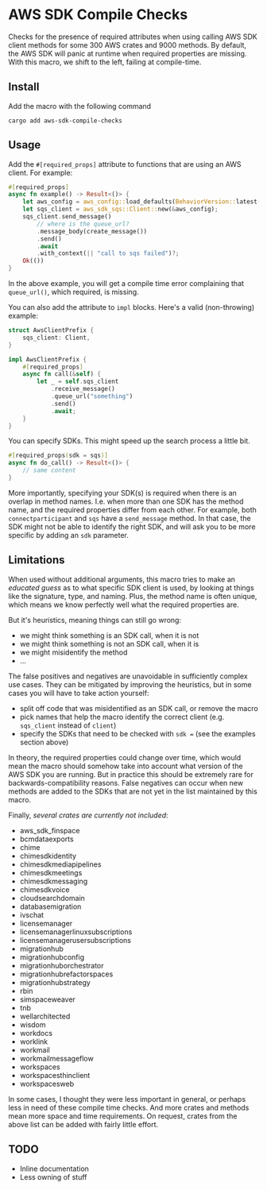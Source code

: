# AWS SDK Compile Checks

Checks for the presence of required attributes when using calling AWS SDK client methods for some 300 AWS crates and 9000 methods.
By default, the AWS SDK will panic at runtime when required properties are missing.
With this macro, we shift to the left, failing at compile-time.

## Install

Add the macro with the following command

```
cargo add aws-sdk-compile-checks
```

## Usage

Add the `#[required_props]` attribute to functions that are using an AWS client.
For example:

```rust
#[required_props]
async fn example() -> Result<()> {
    let aws_config = aws_config::load_defaults(BehaviorVersion::latest()).await;
    let sqs_client = aws_sdk_sqs::Client::new(&aws_config);
    sqs_client.send_message()
        // where is the queue_url?
        .message_body(create_message())
        .send()
        .await
        .with_context(|| "call to sqs failed")?;
    Ok(())
}
```

In the above example, you will get a compile time error complaining that `queue_url()`, which required, is missing.

You can also add the attribute to `impl` blocks. Here's a valid (non-throwing) example:

```rust
struct AwsClientPrefix {
    sqs_client: Client,
}

impl AwsClientPrefix {
    #[required_props]
    async fn call(&self) {
        let _ = self.sqs_client
            .receive_message()
            .queue_url("something")
            .send()
            .await;
    }
}
```

You can specify SDKs. This might speed up the search process a little bit.

```rust
#[required_props(sdk = sqs)]
async fn do_call() -> Result<()> {
    // same content
}
```

More importantly, specifying your SDK(s) is required when there is an overlap in method names. 
I.e. when more than one SDK has the method name, and the required properties differ from each other.
For example, both `connectparticipant` and `sqs` have a `send_message` method.
In that case, the SDK might not be able to identify the right SDK, and will ask you to be more specific by adding an `sdk` parameter.

## Limitations

When used without additional arguments, this macro tries to make an _educated guess_ as to what specific SDK client is used, by looking at things like the signature, type, and naming.
Plus, the method name is often unique, which means we know perfectly well what the required properties are.

But it's heuristics, meaning things can still go wrong:
- we might think something is an SDK call, when it is not
- we might think something is not an SDK call, when it is
- we might misidentify the method
- ...

The false positives and negatives are unavoidable in sufficiently complex use cases.
They can be mitigated by improving the heuristics, but in some cases you will have to take action yourself:
- split off code that was misidentified as an SDK call, or remove the macro
- pick names that help the macro identify the correct client (e.g. `sqs_client` instead of `client`)
- specify the SDKs that need to be checked with `sdk =` (see the examples section above)

In theory, the required properties could change over time, which would mean the macro should somehow take into account what version of the AWS SDK you are running.
But in practice this should be extremely rare for backwards-compatibility reasons.
False negatives can occur when new methods are added to the SDKs that are not yet in the list maintained by this macro.

Finally, _several crates are currently not included_:

- aws_sdk_finspace
- bcmdataexports
- chime
- chimesdkidentity
- chimesdkmediapipelines
- chimesdkmeetings
- chimesdkmessaging 
- chimesdkvoice
- cloudsearchdomain
- databasemigration
- ivschat
- licensemanager 
- licensemanagerlinuxsubscriptions
- licensemanagerusersubscriptions
- migrationhub
- migrationhubconfig
- migrationhuborchestrator
- migrationhubrefactorspaces
- migrationhubstrategy
- rbin
- simspaceweaver
- tnb
- wellarchitected
- wisdom
- workdocs
- worklink
- workmail
- workmailmessageflow
- workspaces
- workspacesthinclient
- workspacesweb

In some cases, I thought they were less important in general, or perhaps less in need of these compile time checks.
And more crates and methods mean more space and time requirements.
On request, crates from the above list can be added with fairly little effort.

## TODO

- Inline documentation
- Less owning of stuff
